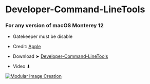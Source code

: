 # Developer-Command-LineTools
### For any version of macOS Monterey 12
- Gatekeeper must be disable
- Credit: [Apple](https://www.apple.com/)
- Download ➤ [Developer-Command-LineTools](https://github.com/chris1111/Developer-Command-LineTools/raw/Master/Developer%20Command%20LineTools.zip)

- Video ⬇︎

[![Modular Image Creation](https://user-images.githubusercontent.com/6248794/134072536-7c46b8cc-4d8b-42f9-a28a-3c02734f1f5d.png)](https://youtu.be/h1qEl2zKagk)
